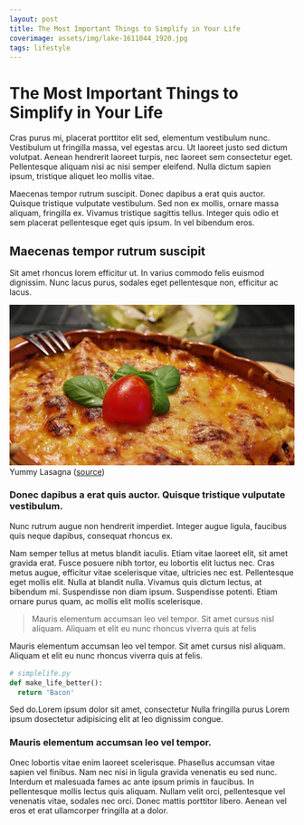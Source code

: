 ```yaml
---
layout: post
title: The Most Important Things to Simplify in Your Life
coverimage: assets/img/lake-1611044_1920.jpg
tags: lifestyle
---
```


# The Most Important Things to Simplify in Your Life

Cras purus mi, placerat porttitor elit sed, elementum vestibulum nunc. Vestibulum ut fringilla massa, vel egestas arcu. Ut laoreet justo sed dictum volutpat. Aenean hendrerit laoreet turpis, nec laoreet sem consectetur eget. Pellentesque aliquam nisi ac nisi semper eleifend. Nulla dictum sapien ipsum, tristique aliquet leo mollis vitae.

Maecenas tempor rutrum suscipit. Donec dapibus a erat quis auctor. Quisque tristique vulputate vestibulum. Sed non ex mollis, ornare massa aliquam, fringilla ex. Vivamus tristique sagittis tellus. Integer quis odio et sem placerat pellentesque eget quis ipsum. In vel bibendum eros.

## Maecenas tempor rutrum suscipit

Sit amet rhoncus lorem efficitur ut. In varius commodo felis euismod dignissim. Nunc lacus purus, sodales eget pellentesque non, efficitur ac lacus.

![](assets/img/lasagna-1900529_1920.jpg)
Yummy Lasagna ([source](https://pixabay.com/))

### Donec dapibus a erat quis auctor. Quisque tristique vulputate vestibulum.

Nunc rutrum augue non hendrerit imperdiet. Integer augue ligula, faucibus quis neque dapibus, consequat rhoncus ex.

Nam semper tellus at metus blandit iaculis. Etiam vitae laoreet elit, sit amet gravida erat. Fusce posuere nibh tortor, eu lobortis elit luctus nec. Cras metus augue, efficitur vitae scelerisque vitae, ultricies nec est. Pellentesque eget mollis elit. Nulla at blandit nulla. Vivamus quis dictum lectus, at bibendum mi. Suspendisse non diam ipsum. Suspendisse potenti. Etiam ornare purus quam, ac mollis elit mollis scelerisque.

> Mauris elementum accumsan leo vel tempor. Sit amet cursus nisl aliquam. Aliquam et elit eu nunc rhoncus viverra quis at felis

Mauris elementum accumsan leo vel tempor. Sit amet cursus nisl aliquam. Aliquam et elit eu nunc rhoncus viverra quis at felis.

```python
# simplelife.py
def make_life_better():
  return 'Bacon'
```

Sed do.Lorem ipsum dolor sit amet, consectetur Nulla fringilla purus Lorem ipsum dosectetur adipisicing elit at leo dignissim congue.

### Mauris elementum accumsan leo vel tempor.

Onec lobortis vitae enim laoreet scelerisque. Phasellus accumsan vitae sapien vel finibus. Nam nec nisi in ligula gravida venenatis eu sed nunc. Interdum et malesuada fames ac ante ipsum primis in faucibus. In pellentesque mollis lectus quis aliquam. Nullam velit orci, pellentesque vel venenatis vitae, sodales nec orci. Donec mattis porttitor libero. Aenean vel eros et erat ullamcorper fringilla at a dolor.